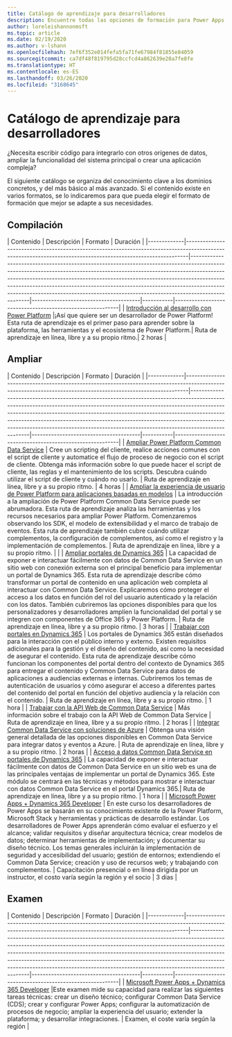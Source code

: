 ```yaml
---
title: Catálogo de aprendizaje para desarrolladores
description: Encuentre todas las opciones de formación para Power Apps
author: loreleishannonmsft
ms.topic: article
ms.date: 02/19/2020
ms.author: v-lshann
ms.openlocfilehash: 7ef6f352e014fefa5fa71fe67984f81855e84059
ms.sourcegitcommit: ca7df48f819795d28ccfcd4a862639e20a7fe8fe
ms.translationtype: HT
ms.contentlocale: es-ES
ms.lasthandoff: 03/26/2020
ms.locfileid: "3168645"
---
```

# <a name="developer-learning-catalog"></a>Catálogo de aprendizaje para desarrolladores

¿Necesita escribir código para integrarlo con otros orígenes de datos, ampliar la funcionalidad del sistema principal o crear una aplicación compleja?

El siguiente catálogo se organiza del conocimiento clave a los dominios concretos, y del más básico al más avanzado. Si el contenido existe en varios formatos, se lo indicaremos para que pueda elegir el formato de formación que mejor se adapte a sus necesidades.

## <a name="build"></a>Compilación<a name="build"></a>
| Contenido  | Descripción     | Formato     | Duración    | 
|-------------|-------------------------------------------------------------------------------------------------------------------------------------------------------------|--------------------------------------------------------------------------------------------------------------------------------------------------------------------------------------------------------------------------------------------------------------------------------------------------------------------------------------------------------------------------------------------------------------------------|---------------------------------------|-----------|----------------------------------------------------------|
| [Introducción al desarrollo con Power Platform](https://docs.microsoft.com/learn/paths/intro-developing-power-platform/) |¡Así que quiere ser un desarrollador de Power Platform! Esta ruta de aprendizaje es el primer paso para aprender sobre la plataforma, las herramientas y el ecosistema de Power Platform.|  Ruta de aprendizaje en línea, libre y a su propio ritmo.|  2 horas |
## <a name="extend"></a>Ampliar<a name="extend"></a>
| Contenido  | Descripción     | Formato     | Duración    | 
|-------------|-------------------------------------------------------------------------------------------------------------------------------------------------------------|--------------------------------------------------------------------------------------------------------------------------------------------------------------------------------------------------------------------------------------------------------------------------------------------------------------------------------------------------------------------------------------------------------------------------|---------------------------------------|-----------|----------------------------------------------------------|
| [Ampliar Power Platform Common Data Service](https://docs.microsoft.com/learn/paths/extend-power-platform-model-driven-app/)                  | Cree un scripting del cliente, realice acciones comunes con el script de cliente y automatice el flujo de proceso de negocio con el script de cliente. Obtenga más información sobre lo que puede hacer el script de cliente, las reglas y el mantenimiento de los scripts. Descubra cuándo utilizar el script de cliente y cuándo no usarlo.  | Ruta de aprendizaje en línea, libre y a su propio ritmo.                                          | 4 horas |
| [Ampliar la experiencia de usuario de Power Platform para aplicaciones basadas en modelos](https://docs.microsoft.com/learn/paths/extend-power-platform-common-data-service/) | La introducción a la ampliación de Power Platform Common Data Service puede ser abrumadora. Esta ruta de aprendizaje analiza las herramientas y los recursos necesarios para ampliar Power Platform. Comenzaremos observando los SDK, el modelo de extensibilidad y el marco de trabajo de eventos. Esta ruta de aprendizaje también cubre cuándo utilizar complementos, la configuración de complementos, así como el registro y la implementación de complementos.  | Ruta de aprendizaje en línea, libre y a su propio ritmo.                                          |         |
| [Ampliar portales de Dynamics 365](https://docs.microsoft.com/learn/paths/extend-dynamics-365-portals/)                                                  | La capacidad de exponer e interactuar fácilmente con datos de Common Data Service en un sitio web con conexión externa son el principal beneficio para implementar un portal de Dynamics 365. Esta ruta de aprendizaje describe cómo transformar un portal de contenido en una aplicación web completa al interactuar con Common Data Service. Explicaremos cómo proteger el acceso a los datos en función del rol del usuario autenticado y la relación con los datos. También cubriremos las opciones disponibles para que los personalizadores y desarrolladores amplíen la funcionalidad del portal y se integren con componentes de Office 365 y Power Platform.    | Ruta de aprendizaje en línea, libre y a su propio ritmo.                                          | 3 horas |
| [Trabajar con portales en Dynamics 365](https://docs.microsoft.com/learn/paths/work-with-portals-in-dynamics-365/)                                      | Los portales de Dynamics 365 están diseñados para la interacción con el público interno y externo. Existen requisitos adicionales para la gestión y el diseño del contenido, así como la necesidad de asegurar el contenido. Esta ruta de aprendizaje describe cómo funcionan los componentes del portal dentro del contexto de Dynamics 365 para entregar el contenido y Common Data Service para datos de aplicaciones a audiencias externas e internas. Cubriremos los temas de autenticación de usuarios y cómo asegurar el acceso a diferentes partes del contenido del portal en función del objetivo audiencia y la relación con el contenido.  | Ruta de aprendizaje en línea, libre y a su propio ritmo.                                          | 1 hora  |
| [Trabajar con la API Web de Common Data Service](https://docs.microsoft.com/learn/modules/common-data-service-web-api/)                                      | Más información sobre el trabajo con la API Web de Common Data Service   | Ruta de aprendizaje en línea, libre y a su propio ritmo.                                          | 2 horas |
| [Integrar Common Data Service con soluciones de Azure](https://docs.microsoft.com/learn/modules/integrate-common-data-service-azure-solutions/)            | Obtenga una visión general detallada de las opciones disponibles en Common Data Service para integrar datos y eventos a Azure.   | Ruta de aprendizaje en línea, libre y a su propio ritmo.                                          | 2 horas |
| [Acceso a datos Common Data Service en portales de Dynamics 365](https://docs.microsoft.com/learn/modules/access-common-data-service-dynamics-365/)        | La capacidad de exponer e interactuar fácilmente con datos de Common Data Service en un sitio web es una de las principales ventajas de implementar un portal de Dynamics 365. Este módulo se centrará en las técnicas y métodos para mostrar e interactuar con datos Common Data Service en el portal Dynamics 365.| Ruta de aprendizaje en línea, libre y a su propio ritmo.                                          | 1 hora  |
| [Microsoft Power Apps + Dynamics 365 Developer](https://docs.microsoft.com/learn/certifications/courses/mb-400t00)                             | En este curso los desarrolladores de Power Apps se basarán en su conocimiento existente de la Power Platform, Microsoft Stack y herramientas y prácticas de desarrollo estándar. Los desarrolladores de Power Apps aprenderán cómo evaluar el esfuerzo y el alcance; validar requisitos y diseñar arquitectura técnica; crear modelos de datos; determinar herramientas de implementación; y documentar su diseño técnico. Los temas generales incluirán la implementación de seguridad y accesibilidad del usuario; gestión de entornos; extendiendo el Common Data Service; creación y uso de recursos web; y trabajando con complementos. | Capacitación presencial o en línea dirigida por un instructor, el costo varía según la región y el socio | 3 días  |
## <a name="exam"></a>Examen<a name="exam"></a>
| Contenido  | Descripción     | Formato     | Duración    | 
|-------------|-------------------------------------------------------------------------------------------------------------------------------------------------------------|--------------------------------------------------------------------------------------------------------------------------------------------------------------------------------------------------------------------------------------------------------------------------------------------------------------------------------------------------------------------------------------------------------------------------|---------------------------------------|-----------|----------------------------------------------------------|
| [Microsoft Power Apps + Dynamics 365 Developer](https://docs.microsoft.com/learn/certifications/exams/mb-400) |Este examen mide su capacidad para realizar las siguientes tareas técnicas: crear un diseño técnico; configurar Common Data Service (CDS); crear y configurar Power Apps; configurar la automatización de procesos de negocio; ampliar la experiencia del usuario; extender la plataforma; y desarrollar integraciones. |  Examen, el coste varía según la región |
